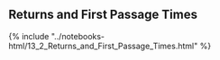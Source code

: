 Returns and First Passage Times
------

{% include "../notebooks-html/13_2_Returns_and_First_Passage_Times.html" %}
